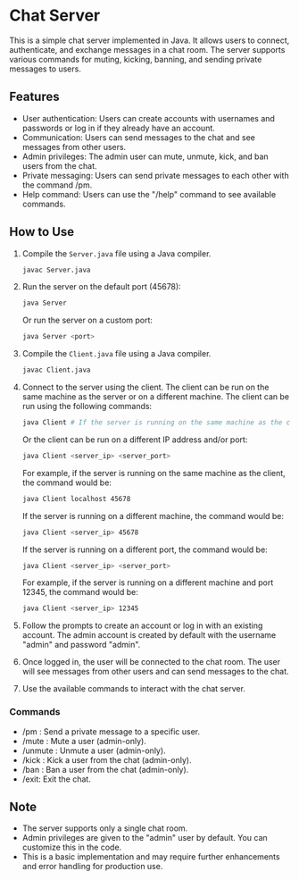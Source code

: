 # Chat Server

This is a simple chat server implemented in Java. It allows users to connect, authenticate, and exchange messages in a chat room. The server supports various commands for muting, kicking, banning, and sending private messages to users.

## Features

- User authentication: Users can create accounts with usernames and passwords or log in if they already have an account.
- Communication: Users can send messages to the chat and see messages from other users.
- Admin privileges: The admin user can mute, unmute, kick, and ban users from the chat.
- Private messaging: Users can send private messages to each other with the command /pm.
- Help command: Users can use the "/help" command to see available commands.

## How to Use

1. Compile the `Server.java` file using a Java compiler.
   ```bash
   javac Server.java
   ```

2. Run the server on the default port (45678):

    ```bash
    java Server
    ```
    
    Or run the server on a custom port:
    
    ```bash
    java Server <port>
    ```

3. Compile the `Client.java` file using a Java compiler.
   ```bash
   javac Client.java
   ```

4. Connect to the server using the client. The client can be run on the same machine as the server or on a different machine. The client can be run using the following commands:

    ```bash
    java Client # If the server is running on the same machine as the client and on the default port (45678)
    ```
    Or the client can be run on a different IP address and/or port:

    ```bash
    java Client <server_ip> <server_port>
    ```

    For example, if the server is running on the same machine as the client, the command would be:

    ```bash
    java Client localhost 45678
    ```

    If the server is running on a different machine, the command would be:

    ```bash
    java Client <server_ip> 45678
    ```

    If the server is running on a different port, the command would be:

    ```bash
    java Client <server_ip> <server_port>
    ```

    For example, if the server is running on a different machine and port 12345, the command would be:

    ```bash
    java Client <server_ip> 12345
    ```


5. Follow the prompts to create an account or log in with an existing account. The admin account is created by default with the username "admin" and password "admin".

6. Once logged in, the user will be connected to the chat room. The user will see messages from other users and can send messages to the chat.

7. Use the available commands to interact with the chat server.

### Commands
- /pm <username> <message>: Send a private message to a specific user.
- /mute <username>: Mute a user (admin-only).
- /unmute <username>: Unmute a user (admin-only).
- /kick <username>: Kick a user from the chat (admin-only).
- /ban <username>: Ban a user from the chat (admin-only).
- /exit: Exit the chat.

## Note
- The server supports only a single chat room.
- Admin privileges are given to the "admin" user by default. You can customize this in the code.
- This is a basic implementation and may require further enhancements and error handling for production use.
